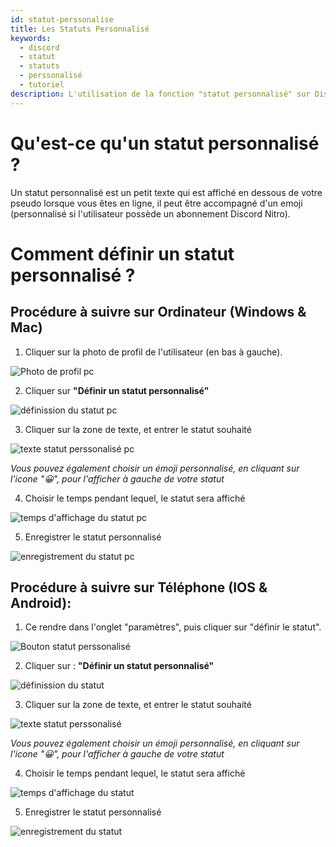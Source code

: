 ```yaml
---
id: statut-perssonalise
title: Les Statuts Personnalisé
keywords:
  - discord
  - statut
  - statuts
  - perssonalisé
  - tutoriel
description: L'utilisation de la fonction "statut personnalisé" sur Discord
---
```

# Qu'est-ce qu'un statut personnalisé ?
Un statut personnalisé est un petit texte qui est affiché en dessous de votre pseudo lorsque vous êtes en ligne, il peut être accompagné d'un emoji (personnalisé si l'utilisateur possède un abonnement Discord Nitro).

# Comment définir un statut personnalisé ?
## Procédure à suivre sur Ordinateur (Windows & Mac)
1) Cliquer sur la photo de profil de l'utilisateur (en bas à gauche). 

![Photo de profil pc](https://i.discord.fr/I6h.png) 

2) Cliquer sur **"Définir un statut personnalisé"**

![définission du statut pc](https://i.discord.fr/q8j.jpg)

3) Cliquer sur la zone de texte, et entrer le statut souhaité

![texte statut perssonalisé pc](https://i.discord.fr/bz5.png)

*Vous pouvez également choisir un émoji personnalisé, en cliquant sur l'icone "😀", pour l'afficher à gauche de votre statut*
 
4) Choisir le temps pendant lequel, le statut sera affiché

![temps d'affichage du statut pc](https://i.discord.fr/OaR.png)

5) Enregistrer le statut personnalisé

![enregistrement du statut pc](https://i.discord.fr/7gS.png)


## Procédure à suivre sur Téléphone (IOS & Android):

1) Ce rendre dans l'onglet "paramètres", puis cliquer sur "définir le statut".

![Bouton statut perssonalisé](https://i.discord.fr/lTe.png)

2) Cliquer sur : **"Définir un statut personnalisé"**

![définission du statut](https://i.discord.fr/SXG.png)

3) Cliquer sur la zone de texte, et entrer le statut souhaité

![texte statut perssonalisé](https://i.discord.fr/hgt.png)

*Vous pouvez également choisir un émoji personnalisé, en cliquant sur l'icone "😀", pour l'afficher à gauche de votre statut*

4) Choisir le temps pendant lequel, le statut sera affiché

![temps d'affichage du statut](https://i.discord.fr/Eio.png)

5) Enregistrer le statut personnalisé

![enregistrement du statut](https://i.discord.fr/lmN.png)


